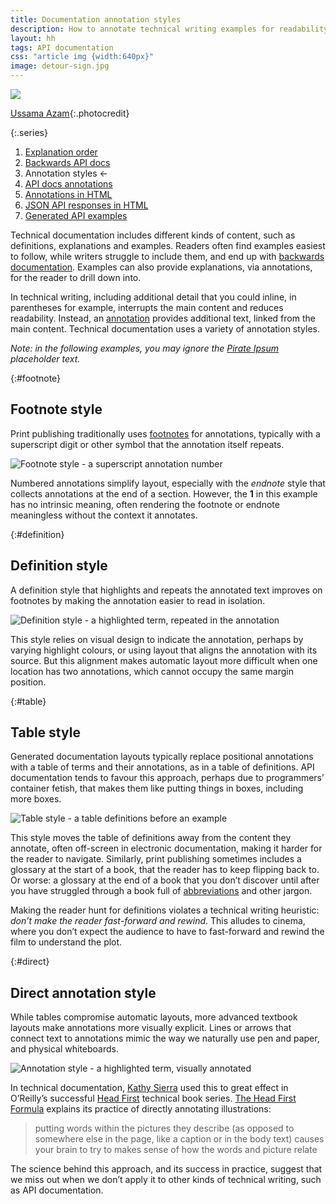 ```yaml
---
title: Documentation annotation styles
description: How to annotate technical writing examples for readability
layout: hh
tags: API documentation
css: "article img {width:640px}"
image: detour-sign.jpg
---
```


![](detour-sign.jpg)

[Ussama Azam](https://unsplash.com/photos/kMb4qE_zj3Q){:.photocredit}

{:.series}
1. [Explanation order](explanation-order)
2. [Backwards API docs](api-docs-backwards)
3. Annotation styles ←
4. [API docs annotations](api-docs-annotations)
5. [Annotations in HTML](api-docs-annotations-html)
6. [JSON API responses in HTML](api-response-html)
7. [Generated API examples](generate-api-examples)

Technical documentation includes different kinds of content, such as definitions, explanations and examples.
Readers often find examples easiest to follow, while writers struggle to include them, and end up with
[backwards documentation](api-docs-backwards).
Examples can also provide explanations, via annotations, for the reader to drill down into.

In technical writing, including additional detail that you could inline, in parentheses for example,
interrupts the main content and reduces readability.
Instead, an [annotation](https://en.wikipedia.org/wiki/Annotation) provides additional text, 
linked from the main content.
Technical documentation uses a variety of annotation styles.

_Note: in the following examples, you may ignore the [Pirate Ipsum](https://pirateipsum.me) placeholder text._

{:#footnote}
## Footnote style

Print publishing traditionally uses [footnotes](https://en.wikipedia.org/wiki/Note_(typography))
for annotations, typically with a superscript digit or other symbol that the annotation itself repeats.

![Footnote style - a superscript annotation number](api/footnote.webp)

Numbered annotations simplify layout, especially with the _endnote_ style that collects annotations at the end of a section.
However, the **1** in this example has no intrinsic meaning, often rendering the footnote or endnote meaningless without the context it annotates.

{:#definition}
## Definition style

A definition style that highlights and repeats the annotated text improves on footnotes by making the annotation easier to read in isolation.

![Definition style - a highlighted term, repeated in the annotation](api/definition.webp)

This style relies on visual design to indicate the annotation, perhaps by varying highlight colours, or using layout that aligns the annotation with its source.
But this alignment makes automatic layout more difficult when one location has two annotations, which cannot occupy the same margin position.

{:#table}
## Table style

Generated documentation layouts typically replace positional annotations with a table of terms and their annotations, as in a table of definitions.
API documentation tends to favour this approach, perhaps due to programmers’ container fetish, that makes them like putting things in boxes, including more boxes.

![Table style - a table definitions before an example](api/tables.webp)

This style moves the table of definitions away from the content they annotate, often off-screen in electronic documentation, making it harder for the reader to navigate.
Similarly, print publishing sometimes includes a glossary at the start of a book, that the reader has to keep flipping back to.
Or worse: a glossary at the end of a book that you don’t discover until after you have struggled through a book full of 
[abbreviations](abbreviation) and other jargon.

Making the reader hunt for definitions violates a technical writing heuristic: _don’t make the reader fast-forward and rewind_.
This alludes to cinema, where you don’t expect the audience to have to fast-forward and rewind the film to understand the plot.

{:#direct}
## Direct annotation style

While tables compromise automatic layouts, more advanced textbook layouts make annotations more visually explicit.
Lines or arrows that connect text to annotations mimic the way we naturally use pen and paper, and physical whiteboards.

![Annotation style - a highlighted term, visually annotated](api/annotation.webp)

In technical documentation, [Kathy Sierra](https://en.wikipedia.org/wiki/Kathy_Sierra)
used this to great effect in O’Reilly’s successful
[Head First](https://en.wikipedia.org/wiki/Head_First_(book_series)) technical book series.
[The Head First Formula](https://web.archive.org/web/20180219200945/http://www.headfirstlabs.com/readme.php)
explains its practice of directly annotating illustrations:

> putting words within the pictures they describe (as opposed to somewhere else in the page,
> like a caption or in the body text) causes your brain to try to makes sense of how the words and picture relate

The science behind this approach, and its success in practice, suggest that we miss out when we don’t apply it to other kinds of technical writing, such as API documentation.

